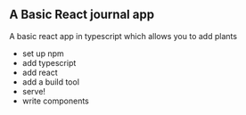 ## A Basic React journal app

A basic react app in typescript which allows you to add plants 
- set up npm 
- add typescript 
- add react 
- add a build tool
- serve!
- write components 